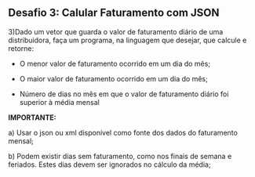 ## Desafio 3: Calular Faturamento com JSON
3)Dado um vetor que guarda o valor de faturamento diário de uma distribuidora, faça um programa, na linguagem que desejar, que calcule e retorne:
   
- O menor valor de faturamento ocorrido em um dia do mês;

- O maior valor de faturamento ocorrido em um dia do mês;

- Número de dias no mês em que o valor de faturamento diário foi superior à média mensal

**IMPORTANTE:**

a) Usar o json ou xml disponível como fonte dos dados do faturamento mensal;

b) Podem existir dias sem faturamento, como nos finais de semana e feriados. Estes dias devem ser ignorados no cálculo da média;
